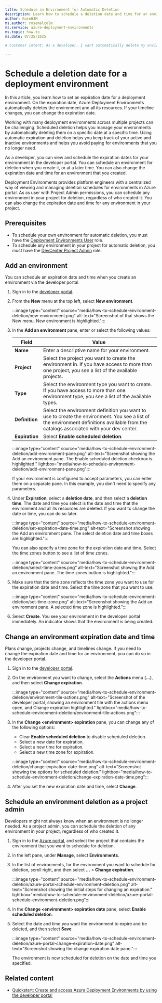 ```yaml
---
title: Schedule an Environment for Automatic Deletion
description: Learn how to schedule a deletion date and time for an environment. Set an expiration date to specify when the environment and its resources are deleted.  
author: RoseHJM
ms.author: rosemalcolm
ms.service: azure-deployment-environments
ms.topic: how-to 
ms.date: 07/25/2025

# Customer intent: As a developer, I want automatically delete my environment on a specific date so that I can keep resources current.

---
```


# Schedule a deletion date for a deployment environment

In this article, you learn how to set an expiration date for a deployment environment. On the expiration date, Azure Deployment Environments automatically deletes the environment and all its resources. If your timeline changes, you can change the expiration date.

Working with many deployment environments across multiple projects can be challenging. Scheduled deletion helps you manage your environments by automatically deleting them on a specific date at a specific time. Using automatic expiration and deletion helps you keep track of your active and inactive environments and helps you avoid paying for environments that you no longer need. 

As a developer, you can view and schedule the expiration dates for your environment in the developer portal. You can schedule an environment for deletion when you create it, or at a later time. You can also change the expiration date and time for an environment that you created. 

Deployment Environments provides platform engineers with a centralized way of viewing and managing deletion schedules for environments in Azure portal. As as user with Project Admin permissions, you can schedule any environment in your project for deletion, regardless of who created it. You can also change the expiration date and time for any environment in your project.

## Prerequisites

- To schedule your own environment for automatic deletion, you must have the [Deployment Environments User](how-to-configure-deployment-environments-user.md) role.
- To schedule any environment in your project for automatic deletion, you must have the [DevCenter Project Admin](how-to-configure-project-admin.md) role.

## Add an environment

You can schedule an expiration date and time when you create an environment via the developer portal.

1. Sign in to the [developer portal](https://devportal.microsoft.com).
1. From the **New** menu at the top left, select **New environment**.
 
   :::image type="content" source="media/how-to-schedule-environment-deletion/new-environment.png" alt-text="Screenshot of that shows the New menu. New environment is highlighted.":::
 
1. In the **Add an environment** pane, enter or select the following values:

   |Field  |Value  |
   |---------|---------|
   |**Name**     | Enter a descriptive name for your environment. |
   |**Project**  | Select the project you want to create the environment in. If you have access to more than one project, you see a list of the available projects. |
   |**Type**     | Select the environment type you want to create. If you have access to more than one environment type, you see a list of the available types. |
   |**Definition** | Select the environment definition you want to use to create the environment. You see a list of the environment definitions available from the catalogs associated with your dev center. |
   |**Expiration** | Select **Enable scheduled deletion**. |

   :::image type="content" source="media/how-to-schedule-environment-deletion/add-environment-pane.png" alt-text="Screenshot showing the Add an environment pane. The Enable scheduled deletion checkbox is highlighted." lightbox="media/how-to-schedule-environment-deletion/add-environment-pane.png":::

   If your environment is configured to accept parameters, you can enter them on a separate pane. In this example, you don't need to specify any parameters.

1. Under **Expiration**, select a **deletion date**, and then select a **deletion time**. 
   The date and time you select is the date and time that the environment and all its resources are deleted. If you want to change the date or time, you can do so later.

   :::image type="content" source="media/how-to-schedule-environment-deletion/set-expiration-date-time.png" alt-text="Screenshot showing the Add an environment pane. The select deletion date and time boxes are highlighted.":::

   You can also specify a time zone for the expiration date and time. Select the time zones button to see a list of time zones.
 
   :::image type="content" source="media/how-to-schedule-environment-deletion/select-time-zones.png" alt-text="Screenshot showing the Add an environment pane. The time zones button is highlighted.":::
 
1. Make sure that the time zone reflects the time zone you want to use for the expiration date and time. Select the time zone that you want to use.

   :::image type="content" source="media/how-to-schedule-environment-deletion/set-time-zone.png" alt-text="Screenshot showing the Add an environment pane. A selected time zone is highlighted.":::

1. Select **Create**. You see your environment in the developer portal immediately. An indicator shows that the environment is being created.

## Change an environment expiration date and time

Plans change, projects change, and timelines change. If you need to change the expiration date and time for an environment, you can do so in the developer portal.

1. Sign in to the [developer portal](https://devportal.microsoft.com).
 
1. On the environment you want to change, select the **Actions** menu (**...**), and then select **Change expiration**.
 
   :::image type="content" source="media/how-to-schedule-environment-deletion/environment-tile-actions.png" alt-text="Screenshot of the developer portal, showing an environment tile with the actions menu open, and Change expiration highlighted." lightbox="media/how-to-schedule-environment-deletion/environment-tile-actions.png":::

1. In the **Change \<environment> expiration** pane, you can change any of the following options:
   - Clear **Enable scheduled deletion** to disable scheduled deletion. 
   - Select a new date for expiration.
   - Select a new time for expiration.
   - Select a new time zone for expiration.
 
   :::image type="content" source="media/how-to-schedule-environment-deletion/change-expiration-date-time.png" alt-text="Screenshot showing the options for scheduled deletion." lightbox="media/how-to-schedule-environment-deletion/change-expiration-date-time.png":::

1. After you set the new expiration date and time, select **Change**.

## Schedule an environment deletion as a project admin

Developers might not always know when an environment is no longer needed. As a project admin, you can schedule the deletion of any environment in your project, regardless of who created it. 

1. Sign in to the [Azure portal](https://portal.azure.com), and select the project that contains the environment that you want to schedule for deletion.
 
1. In the left pane, under **Manage**, select **Environments**.
 
1. In the list of environments, for the environment you want to schedule for deletion, scroll right, and then select **...** > **Change expiration**.

   :::image type="content" source="media/how-to-schedule-environment-deletion/azure-portal-schedule-environment-deletion.png" alt-text="Screenshot showing the initial steps for changing an expiration." lightbox="media/how-to-schedule-environment-deletion/azure-portal-schedule-environment-deletion.png":::

1. In the **Change \<environment> expiration date** pane, select **Enable scheduled deletion**.
 
1. Select the date and time you want the environment to expire and be deleted, and then select **Save**.

   :::image type="content" source="media/how-to-schedule-environment-deletion/azure-portal-change-expiration-date.png" alt-text="Screenshot showing the change expiration date pane.":::

   The environment is now scheduled for deletion on the date and time you specified.

## Related content

* [Quickstart: Create and access Azure Deployment Environments by using the developer portal](quickstart-create-access-environments.md)



